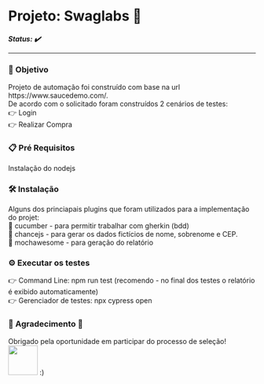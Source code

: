 ﻿<h1> Projeto: Swaglabs 🛒</h1>
<h5>Status: ✔️ <hr>

<h3> 🚀 Objetivo </h3>
Projeto de automação foi construído com base na url https://www.saucedemo.com/. <br>
De acordo com o solicitado foram construídos 2 cenários de testes: <br>
👉 Login <br>
👉 Realizar Compra
   
<h3> 📋 Pré Requisitos </h3>
Instalação do nodejs

<h3> 🛠️ Instalação </h3>
Alguns dos princiapais plugins que foram utilizados para a implementação do projet: <br>
  🥒 cucumber - para permitir trabalhar com gherkin (bdd) <br>
  🎲 chancejs - para gerar os dados fictícios de nome, sobrenome e CEP. <br>
  📑 mochawesome - para geração do relatório 

<h3>⚙️ Executar os testes </h3>
👉 Command Line: npm run test (recomendo - no final dos testes o relatório é exibido automaticamente) <br>
👉 Gerenciador de testes: npx cypress open 
  

  
<h3>🎁 Agradecimento 🎉</h3>
  Obrigado pela oportunidade em participar do processo de seleção!

   <img src=https://www.saucedemo.com/static/media/Login_Bot_graphic.20658452.png height=60px width=60px>
:)
